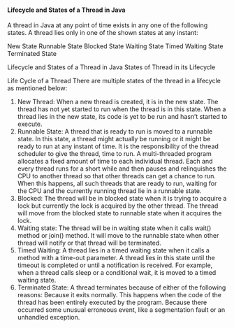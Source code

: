 #### Lifecycle and States of a Thread in Java
A thread in Java at any point of time exists in any one of the following states. A thread lies only in one of the shown states at any instant:

New State
Runnable State
Blocked State
Waiting State
Timed Waiting State
Terminated State

Lifecycle and States of a Thread in Java
States of Thread in its Lifecycle

Life Cycle of a Thread 
There are multiple states of the thread in a lifecycle as mentioned below:

1. New Thread: When a new thread is created, it is in the new state. The thread has not yet started to run when the thread is in this state. When a thread lies in the new state, its code is yet to be run and hasn’t started to execute.
2. Runnable State: A thread that is ready to run is moved to a runnable state. In this state, a thread might actually be running or it might be ready to run at any instant of time. It is the responsibility of the thread scheduler to give the thread, time to run. 
A multi-threaded program allocates a fixed amount of time to each individual thread. Each and every thread runs for a short while and then pauses and relinquishes the CPU to another thread so that other threads can get a chance to run. When this happens, all such threads that are ready to run, waiting for the CPU and the currently running thread lie in a runnable state.
3. Blocked: The thread will be in blocked state when it is trying to acquire a lock but currently the lock is acquired by the other thread. The thread will move from the blocked state to runnable state when it acquires the lock.
4. Waiting state: The thread will be in waiting state when it calls wait() method or join() method. It will move to the runnable state when other thread will notify or that thread will be terminated.
5. Timed Waiting: A thread lies in a timed waiting state when it calls a method with a time-out parameter. A thread lies in this state until the timeout is completed or until a notification is received. For example, when a thread calls sleep or a conditional wait, it is moved to a timed waiting state.
6. Terminated State: A thread terminates because of either of the following reasons: 
Because it exits normally. This happens when the code of the thread has been entirely executed by the program.
Because there occurred some unusual erroneous event, like a segmentation fault or an unhandled exception.